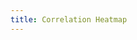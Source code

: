 ```yaml
---
title: Correlation Heatmap
---
```

<script src="https://d3js.org/d3.v2.min.js" charset="utf-8"></script>

<style>
  @import url(http://fonts.googleapis.com/css?family=Yanone+Kaffeesatz:400,700);
  /*
  .chart {
    position: relative;
    left: 250px;
  }
  */

</style>

<body id="chart"></body>

<script type="text/javascript">

   var ifr = d3.select("#chart")
   .append("div")
   .text("Hello World!")
   .html('<iframe width="1200" height="1200" align="center" frameborder="0" scrolling="no" src="https://plot.ly/~hpsilva/34.embed"></iframe>')
   .attr("align","center")
   .attr("modebar modebar--hover", )
</script>

<style>
  .modebar modebar--hover {
    display: none;
  }
</style>

